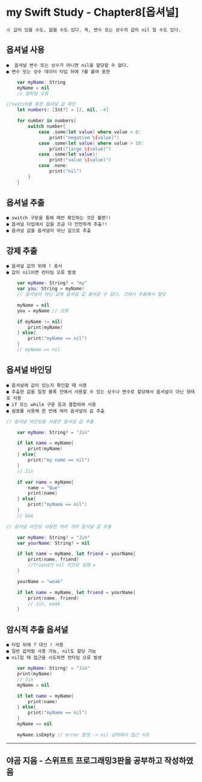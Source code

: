 
# my Swift Study - Chapter8[옵셔널]
    ※ 값이 있을 수도, 없을 수도 있다. 즉, 변수 또는 상수의 값이 nil 일 수도 있다.

## 옵셔널 사용
    ●  옵셔널 변수 또는 상수가 아니면 nil을 할당할 수 없다.
    ● 변수 또는 상수 데이터 타입 뒤에 ?를 붙여 표현
```Swift
    var myName: String
    myName = nil
    // 컴파일 오류
```

```Swift
//switch를 통한 옵셔널 값 확인
    let numbers: [Int?] = [2, nil, -4]

    for number in numbers{
        switch number{
            case .some(let value) where value < 0:
                print("negative \(value)")
            case .some(let value) where value > 10:
                print("large \(value)")
            case .some(let value):
                print("value \(value)")
            case .none:
                print("nil")
        }
    }
```

## 옵셔널 추출
    ● switch 구문을 통해 매번 확인하는 것은 불편!!
    ● 옵셔널 타입에서 값을 조금 더 안전하게 추출!!
    ● 옵셔널 값을 옵셔널이 아닌 값으로 추출

## 강제 추출
    ● 옵셔널 값의 뒤에 ! 표시
    ● 값이 nil이면 런타임 오류 발생

```Swift
    var myName: String? = "my"
    var you: String = myName!
    // 옵셔널이 아닌 값에 옵셔널 값 들어갈 수 없다. 그래서 추출해서 할당

    myName = nil
    you = myName // 오류

    if myName != nil{
        print(myName)
    } else{
        print("myName == nil")
    }
    // myName == nil
```

## 옵셔널 바인딩
    ● 옵셔널에 값이 있는지 확인할 때 사용
    ● 추출한 값을 일정 블록 안에서 사용할 수 있는 상수나 변수로 할당해서 옵셔널이 아닌 형태로 사용
    ● if 또는 while 구문 등과 결합하여 사용
    ● 쉼표를 사용해 한 번에 여러 옵셔널의 값 추출

```Swift
// 옵셔널 바인딩을 사용한 옵셔널 값 추출

    var myName: String? = "Jin"

    if let name = myName{
        print(myName)
    } else{
        print("my name == nil")
    }
    // Jin

    if var name = myName{
        name = "Que"
        print(name)
    } else{
        print("myName == nil")
    }
    // Que
```


```Swift
// 옵셔널 바인딩 사용한 여러 개의 옵셔널 값 추출

    var myName: String? = "Jin"
    var yourName: String? = nil

    if let name = myName, let friend = yourName{
        print(name, friend)
        //friend가 nil 이므로 실행 x
    }

    yourName = "weak"

    if let name = myName, let friend = yourName{
        print(name, friend)
        // Jin, weak
    }
```

## 암시적 추출 옵셔널
    ● 타입 뒤에 ? 대신 ! 사용
    ● 일반 값처럼 사용 가능, nil도 할당 가능
    ● nil일 때 접근을 시도하면 런타임 오류 발생

```Swift
    var myName: Stirng! = "Jin"
    print(myName)
    // Jin
    myName = nil

    if let name = myName{
        print(name)
    } else{
        print("myName == nil")
    }
    myName == nil

    myName.isEmpty // error 발생 -> nil 상태에서 접근 시도
```
---
야곰 지음 - 스위프트 프로그래밍3판을 공부하고 작성하였음
---